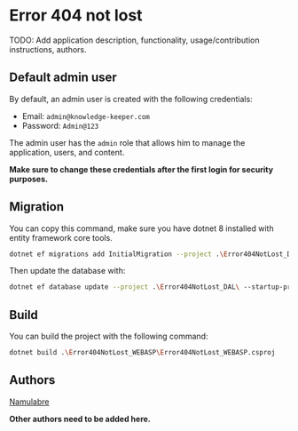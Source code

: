 # Error 404 not lost

TODO: Add application description, functionality, usage/contribution instructions, authors.

## Default admin user

By default, an admin user is created with the following credentials:
- Email: `admin@knowledge-keeper.com`
- Password: `Admin@123`

The admin user has the `admin` role that allows him to manage the application, users, and content.

**Make sure to change these credentials after the first login for security purposes.**

## Migration

You can copy this command, make sure you have dotnet 8 installed with entity framework core tools.
```bash
dotnet ef migrations add InitialMigration --project .\Error404NotLost_DAL\ --startup-project .\Error404NotLost_WEBASP\
```

Then update the database with:
```bash
dotnet ef database update --project .\Error404NotLost_DAL\ --startup-project .\Error404NotLost_WEBASP\
```

## Build
You can build the project with the following command:
```bash
dotnet build .\Error404NotLost_WEBASP\Error404NotLost_WEBASP.csproj
```

## Authors

[Namulabre](https://github.com/Namularbre)

**Other authors need to be added here.**
